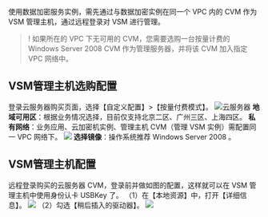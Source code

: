 使用数据加密服务实例，需先通过与数据加密实例在同一个 VPC 内的 CVM 作为 VSM 管理主机，通过远程登录对 VSM 进行管理。
>! 如果所在的 VPC 下无可用的 CVM，您需要选购一台按量计费的 Windows Server 2008 CVM 作为管理服务器，并将该 CVM 加入指定 VPC 网络中。

## VSM管理主机选购配置
登录云服务器购买页面，选择【自定义配置】>【按量付费模式】。
![云服务器](https://main.qcloudimg.com/raw/b457d6a00b43803a1fced4bb02f9c720.png)
**地域可用区**：根据业务情况选择，目前仅支持北京二区、广州三区、上海四区。
**私有网络**：业务应用、云加密机实例、管理主机 CVM（管理 VSM 实例）需配置同一 VPC 网络下。
![](https://main.qcloudimg.com/raw/e35ee1d2c3652174bf71bfe0c3f0419f.png)
**选择镜像**：操作系统推荐 Windows Server 2008 。
## VSM管理主机配置
远程登录购买的云服务器 CVM，登录前并做如图的配置，这样就可以在 VSM 管理主机中使用身份认卡 USBKey 了。 
（1）在【本地资源】中，打开【详细信息】。
![](https://main.qcloudimg.com/raw/1b43fa63182fa686294e7f4b38ea96ce.png)
（2）勾选【稍后插入的驱动器】。
![](https://main.qcloudimg.com/raw/0fb087c988a774be8eb2180121e90260.png)

